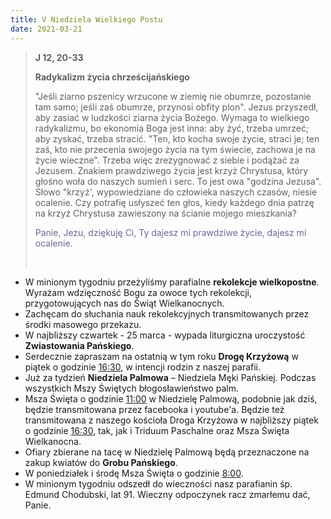 ```yaml
---
title: V Niedziela Wielkiego Postu
date: 2021-03-21
---
```


> **J 12, 20-33**
>
> **Radykalizm życia chrześcijańskiego**
>
> "Jeśli ziarno pszenicy wrzucone w ziemię nie obumrze, pozostanie tam samo; jeśli zaś obumrze, przynosi obfity plon". Jezus przyszedł, aby zasiać w ludzkości ziarna życia Bożego. Wymaga to wielkiego radykalizmu, bo ekonomia Boga jest inna: aby żyć, trzeba umrzeć; aby zyskać, trzeba stracić. "Ten, kto kocha swoje życie, straci je; ten zaś, kto nie przecenia swojego życia na tym świecie, zachowa je na życie wieczne". Trzeba więc zrezygnować z siebie i podążać za Jezusem. Znakiem prawdziwego życia jest krzyż Chrystusa, który głośno woła do naszych sumień i serc. To jest owa "godzina Jezusa". Słowo "krzyż', wypowiedziane do człowieka naszych czasów, niesie ocalenie. Czy potrafię usłyszeć ten głos, kiedy każdego dnia patrzę na krzyż Chrystusa zawieszony na ścianie mojego mieszkania?
>
> <span style="color: #666699;">Panie, Jezu, dziękuję Ci, Ty dajesz mi prawdziwe życie, dajesz mi ocalenie. </span>
>
> &nbsp;

- W minionym tygodniu przeżyliśmy parafialne **rekolekcje wielkopostne**. Wyrażam wdzięczność Bogu za owoce tych rekolekcji, przygotowujących nas do Świąt Wielkanocnych.
- Zachęcam do słuchania nauk rekolekcyjnych transmitowanych przez środki masowego przekazu.
- W najbliższy czwartek - 25 marca - wypada liturgiczna uroczystość **Zwiastowania Pańskiego**.
- Serdecznie zapraszam na ostatnią w tym roku **Drogę Krzyżową** w piątek o godzinie <u>16:30</u>, w intencji rodzin z naszej parafii.
- Już za tydzień **Niedziela Palmowa** – Niedziela Męki Pańskiej. Podczas wszystkich Mszy Świętych błogosławieństwo palm.
- Msza Święta o godzinie <u>11:00</u> w Niedzielę Palmową, podobnie jak dziś, będzie transmitowana przez facebooka i youtube'a. Będzie też transmitowana z naszego kościoła Droga Krzyżowa w najbliższy piątek o godzinie <u>16:30</u>, tak, jak i Triduum Paschalne oraz Msza Święta Wielkanocna.
- Ofiary zbierane na tacę w Niedzielę Palmową będą przeznaczone na zakup kwiatów do **Grobu Pańskiego**.
- W poniedziałek i środę Msza Święta o godzinie <u>8:00</u>.
- W minionym tygodniu odszedł do wieczności nasz parafianin śp. Edmund Chodubski, lat 91. Wieczny odpoczynek racz zmarłemu dać, Panie.
